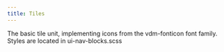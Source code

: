 ```yaml
---
title: Tiles
---
```


The basic tile unit, implementing icons from the vdm-fonticon font family. Styles are located in ui-nav-blocks.scss